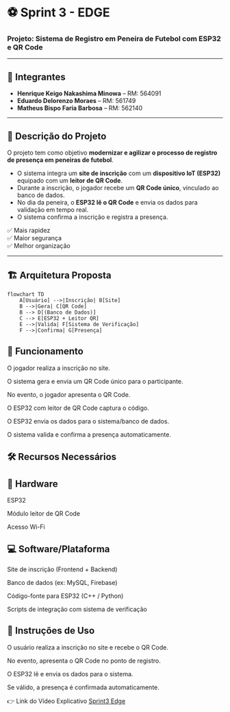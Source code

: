 # ⚽ Sprint 3 - EDGE  
### Projeto: Sistema de Registro em Peneira de Futebol com ESP32 e QR Code  

---

## 👥 Integrantes
- **Henrique Keigo Nakashima Minowa** – RM: 564091  
- **Eduardo Delorenzo Moraes** – RM: 561749  
- **Matheus Bispo Faria Barbosa** – RM: 562140  

---

## 📌 Descrição do Projeto
O projeto tem como objetivo **modernizar e agilizar o processo de registro de presença em peneiras de futebol**.  

- O sistema integra um **site de inscrição** com um **dispositivo IoT (ESP32)** equipado com um **leitor de QR Code**.  
- Durante a inscrição, o jogador recebe um **QR Code único**, vinculado ao banco de dados.  
- No dia da peneira, o **ESP32 lê o QR Code** e envia os dados para validação em tempo real.  
- O sistema confirma a inscrição e registra a presença.  

✅ Mais rapidez  
✅ Maior segurança  
✅ Melhor organização  

---

## 🏗️ Arquitetura Proposta

```mermaid
flowchart TD
    A[Usuário] -->|Inscrição| B[Site]
    B -->|Gera| C[QR Code]
    B --> D[(Banco de Dados)]
    C --> E[ESP32 + Leitor QR]
    E -->|Valida| F[Sistema de Verificação]
    F -->|Confirma| G[Presença]
```
## 🔎 Funcionamento
O jogador realiza a inscrição no site.

O sistema gera e envia um QR Code único para o participante.

No evento, o jogador apresenta o QR Code.

O ESP32 com leitor de QR Code captura o código.

O ESP32 envia os dados para o sistema/banco de dados.

O sistema valida e confirma a presença automaticamente.

## 🛠️ Recursos Necessários
## 📡 Hardware

ESP32

Módulo leitor de QR Code

Acesso Wi-Fi

## 💻 Software/Plataforma

Site de inscrição (Frontend + Backend)

Banco de dados (ex: MySQL, Firebase)

Código-fonte para ESP32 (C++ / Python)

Scripts de integração com sistema de verificação

## 🚀 Instruções de Uso

O usuário realiza a inscrição no site e recebe o QR Code.

No evento, apresenta o QR Code no ponto de registro.

O ESP32 lê e envia os dados para o sistema.

Se válido, a presença é confirmada automaticamente.

👉 Link do Vídeo Explicativo [Sprint3 Edge](https://youtu.be/Kbr5rljgnfE?si=yGvHJqcRbJOsZDLU)
